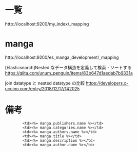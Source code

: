 # 一覧

http://localhost:9200/my_index/\_mapping

# manga

http://localhost:9200/es_manga_development/\_mapping

[Elasticsearch]Nested なデータ構造を定義して検索・ソートする
https://qiita.com/unum_penguin/items/83b647d1aedab7b6331a

join datatype と nested datatype の比較
https://developers.o-uccino.com/entry/2018/12/17/142025

# 備考

```test.erb
        <td><%= manga.publishers.name %></td>
        <td><%= manga.categories.name %></td>
        <td><%= manga.authors.name %></td>
        <td><%= manga.title %></td>
        <td><%= manga.description %></td>
        <td><%= manga.author.name %></td>
```
